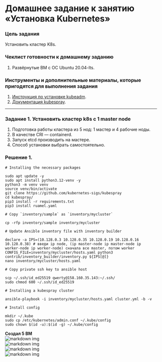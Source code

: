 # Домашнее задание к занятию «Установка Kubernetes»

### Цель задания

Установить кластер K8s.

### Чеклист готовности к домашнему заданию

1. Развёрнутые ВМ с ОС Ubuntu 20.04-lts.


### Инструменты и дополнительные материалы, которые пригодятся для выполнения задания

1. [Инструкция по установке kubeadm](https://kubernetes.io/docs/setup/production-environment/tools/kubeadm/create-cluster-kubeadm/).
2. [Документация kubespray](https://kubespray.io/).

-----

### Задание 1. Установить кластер k8s с 1 master node

1. Подготовка работы кластера из 5 нод: 1 мастер и 4 рабочие ноды.
2. В качестве CRI — containerd.
3. Запуск etcd производить на мастере.
4. Способ установки выбрать самостоятельно.

### Решение 1.


```
# Installing the necessary packages

sudo apt update -y
sudo apt install python3.12-venv -y
python3 -m venv venv
source venv/bin/activate
git clone https://github.com/kubernetes-sigs/kubespray
cd kubespray/
pip3 install -r requirements.txt
pip3 install ruamel.yaml

# Copy `inventory/sample` as `inventory/mycluster`

cp -rfp inventory/sample inventory/mycluster

# Update Ansible inventory file with inventory builder

declare -a IPS=(10.128.0.3 10.128.0.35 10.128.0.19 10.128.0.16 10.128.0.38) # введи ip node, (ip master-node ip master-node ip worker-node ip worker-node) сначала все master, потом worker
CONFIG_FILE=inventory/mycluster/hosts.yaml python3 contrib/inventory_builder/inventory.py ${IPS[@]}
nano inventory/mycluster/hosts.yaml

# Copy private ssh key to ansible host

scp ~/.ssh/id_ed25519 qwerty@158.160.35.143:~/.ssh/
sudo chmod 600 ~/.ssh/id_ed25519

# Installing a kubespray cluster

ansible-playbook -i inventory/mycluster/hosts.yaml cluster.yml -b -v

# Install config

mkdir ~/.kube
sudo cp /etc/kubernetes/admin.conf ~/.kube/config
sudo chown $(id -u):$(id -g) ~/.kube/config
```
**Создал 5 ВМ**  
![markdown img](https://github.com/MezencevPavel/devops-netology/blob/main/k8s/12/png/01.png)  
![markdown img](https://github.com/MezencevPavel/devops-netology/blob/main/k8s/12/png/02.png)  
![markdown img](https://github.com/MezencevPavel/devops-netology/blob/main/k8s/12/png/03.png)  
![markdown img](https://github.com/MezencevPavel/devops-netology/blob/main/k8s/12/png/04.png)  

